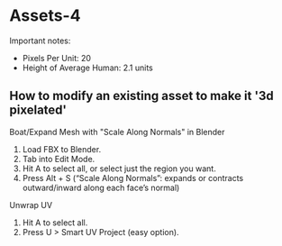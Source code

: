 # Assets-4

Important notes:
 - Pixels Per Unit: 20
 - Height of Average Human: 2.1 units

## How to modify an existing asset to make it '3d pixelated'

Boat/Expand Mesh with "Scale Along Normals" in Blender
1. Load FBX to Blender.
2. Tab into Edit Mode.
3. Hit A to select all, or select just the region you want.
4.	Press Alt + S (“Scale Along Normals”: expands or contracts outward/inward along each face’s normal)

Unwrap UV
1. Hit A to select all.
2. Press U > Smart UV Project (easy option).

